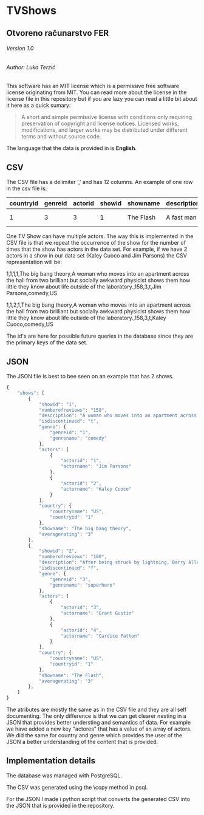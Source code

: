 # TVShows
## Otvoreno računarstvo FER
###### Version 1.0

###### Author: Luka Terzić 

This software has an MIT license which is a permissive free software license originating from MIT. 
You can read more about the license in the license file in this repository but if you are lazy you can read a little bit about it here as a quick sumary:

> A short and simple permissive license with conditions only requiring preservation of copyright and license notices. Licensed works, modifications,
> and larger works may be distributed under different terms and without source code.

The language that the data is provided in is **English**.

## CSV

The CSV file has a delimiter ',' and has 12 columns. 
An example of one row in the csv file is: 

countryid | genreid | actorid | showid | showname | description | numberofreviews | averagerating | isdiscontinued | actorname | genrename | countryname 
--------- | ------- | ------- | ------ | -------- | ----------- | --------------- | ------------- | -------------- | --------- | --------- | -----------
1 | 3 | 3 | 1 | The Flash | A fast man | 100 | 3 | f | Grant Gustin | superhero | US

One TV Show can have multiple actors. The way this is implemented in the CSV file is that we repeat the occurrence of the show for the number of times that the show has actors in the data set. For example, if we have 2 actors in a show in our data set (Kaley Cuoco and Jim Parsons) the CSV representation will be:

1,1,1,1,The big bang theory,A woman who moves into an apartment across the hall from two brilliant but socially awkward physicist shows them how little they know about life outside of the laboratory.,158,3,t,Jim Parsons,comedy,US

1,1,2,1,The big bang theory,A woman who moves into an apartment across the hall from two brilliant but socially awkward physicist shows them how little they know about life outside of the laboratory.,158,3,t,Kaley Cuoco,comedy,US

The id's are here for possible future queries in the database since they are the primary keys of the data set.

## JSON 

The JSON file is best to bee seen on an example that has 2 shows. 

```javascript
{
    "shows": [
        {
            "showid": "1", 
            "numberofreviews": "158", 
            "description": "A woman who moves into an apartment across the hall from two brilliant but socially awkward physicist shows them how little they know about life outside of the laboratory.", 
            "isdiscontinued": "t", 
            "genre": {
                "genreid": "1", 
                "genrename": "comedy"
            }, 
            "actors": [
                {
                    "actorid": "1", 
                    "actorname": "Jim Parsons"
                }, 
                {
                    "actorid": "2", 
                    "actorname": "Kaley Cuoco"
                }
            ], 
            "country": {
                "countryname": "US", 
                "countryid": "1"
            }, 
            "showname": "The big bang theory", 
            "averagerating": "3"
        }, 
        {
            "showid": "2", 
            "numberofreviews": "100", 
            "description": "After being struck by lightning, Barry Allen weaks up from his coma to discover he has been given the power of super speed, becoming the next Flash, fighting crime in Central City.", 
            "isdiscontinued": "f", 
            "genre": {
                "genreid": "3", 
                "genrename": "superhero"
            }, 
            "actors": [
                {
                    "actorid": "3", 
                    "actorname": "Grant Gustin"
                }, 
                {
                    "actorid": "4", 
                    "actorname": "Cardice Patton"
                }
            ], 
            "country": {
                "countryname": "US", 
                "countryid": "1"
            }, 
            "showname": "The Flash", 
            "averagerating": "3"
        }, 
    ]
}
```
The atributes are mostly the same as in the CSV file and they are all self documenting. The only difference is that we can get clearer nesting in a JSON that provides better understing and semantics of data. For example we have added a new key "actores" that has a value of an array of actors. We did the same for country and genre which provides the user of the JSON a better understanding of the content that is provided.

## Implementation details

The database was managed with PostgreSQL.

The CSV was generated using the \copy method in psql.

For the JSON I made i python script that converts the generated CSV into the JSON that is provided in the repository.


